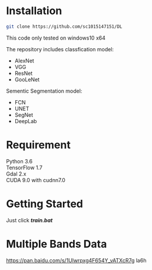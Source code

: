 # Installation

```bash
git clone https://github.com/sc1015147151/DL
```

This code only tested on windows10 x64

The repository includes classfication model:
* AlexNet
* VGG
* ResNet
* GooLeNet

Sementic Segmentation model:


* FCN
* UNET
* SegNet
* DeepLab


# Requirement

Python 3.6    
TensorFlow 1.7   
Gdal 2.x    
CUDA 9.0 with cudnn7.0

# Getting Started

Just click ***train.bat***

# Multiple Bands Data 
https://pan.baidu.com/s/1Ulwrpxg4F654Y_vATXcR7g 
la6h
